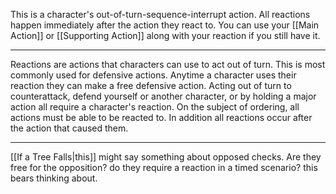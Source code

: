 This is a character's out-of-turn-sequence-interrupt action. All reactions happen immediately after the action they react to. You can use your [[Main Action]] or [[Supporting Action]] along with your reaction if you still have it.

---

Reactions are actions that characters can use to act out of turn. This is most commonly used for defensive actions. Anytime a character uses their reaction they can make a free defensive action. Acting out of turn to counterattack, defend yourself or another character, or by holding a major action all require a character's reaction. On the subject of ordering, all actions must be able to be reacted to. In addition all reactions occur after the action that caused them.

---

[[If a Tree Falls|this]] might say something about opposed checks. Are they free for the opposition? do they require a reaction in a timed scenario? this bears thinking about.
